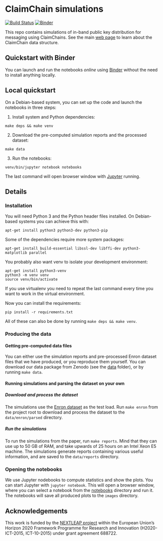 # ClaimChain simulations

[![Build Status](https://travis-ci.org/claimchain/claimchain-simulations.svg?branch=master)](https://travis-ci.org/claimchain/claimchain-simulations)
[![Binder](https://mybinder.org/badge.svg)](https://mybinder.org/v2/gh/claimchain/claimchain-simulations/master?filepath=notebooks)

This repo contains simulations of in-band public key distribution for messaging
using ClaimChains. See the main [web page](https://claimchain.github.io) to
learn about the ClaimChain data structure.

## Quickstart with Binder
You can launch and run the notebooks *online* using [Binder](https://mybinder.org/v2/gh/claimchain/claimchain-simulations/master?filepath=notebooks)
without the need to install anything locally.

## Local quickstart
On a Debian-based system, you can set up the code and launch the notebooks
in three steps:

1. Install system and Python dependencies:
```
make deps && make venv
```

2. Download the pre-computed simulation reports and the processed dataset:
```
make data
```

3. Run the notebooks:
```
venv/bin/jupyter notebook notebooks
```

The last command will open browser window with [Jupyter](https://jupyter.org/)
running.


## Details

### Installation
You will need Python 3 and the Python header files installed. On Debian-based
systems you can achieve this with:
```
apt-get install python3 python3-dev python3-pip
```

Some of the dependencies require more system packages:
```
apt-get install build-essential libssl-dev libffi-dev python3-matplotlib parallel
```

You probably also want venv to isolate your development environment:
```
apt-get install python3-venv
python3 -m venv venv
source venv/bin/activate
```

If you use virtualenv you need to repeat the last command every time you
want to work in the virtual environment.

Now you can install the requirements:
```
pip install -r requirements.txt
```

All of these can also be done by running ``make deps && make venv``.


### Producing the data

#### Getting pre-computed data files
You can either use the simulation reports and pre-processed Enron dataset
files that we have produced, or you reproduce them yourself. You can download
our data package from Zenodo (see the [data](data) folder), or by running
``make data``.

#### Running simulations and parsing the dataset on your own

##### Download and process the dataset
The simulations use the [Enron dataset](https://www.cs.cmu.edu/~./enron/) as
the test load. Run ``make enron`` from the project root to download and process
the dataset to the ``data/enron/parsed`` directory.

##### Run the simulations
To run the simulations from the paper, run ``make reports``. Mind that they
can use up to 50 GB of RAM, and take upwards of 25 hours on an Intel Xeon E5
machine. The simulations generate reports containing various useful
information, and are saved to the ``data/reports`` directory.


### Opening the notebooks
We use Jupyter nodebooks to compute statistics and show the plots. You can
start Jupyter with ``jupyter notebook``. This will open a browser window,
where you can select a notebook from the [notebooks](notebooks) directory 
and run it. The notebooks will save all produced plots to the ``images``
directory.


## Acknowledgements

This work is funded by the [NEXTLEAP project](https://nextleap.eu) within the
European Union’s Horizon 2020 Framework Programme for Research and Innovation
(H2020-ICT-2015, ICT-10-2015) under grant agreement 688722.

